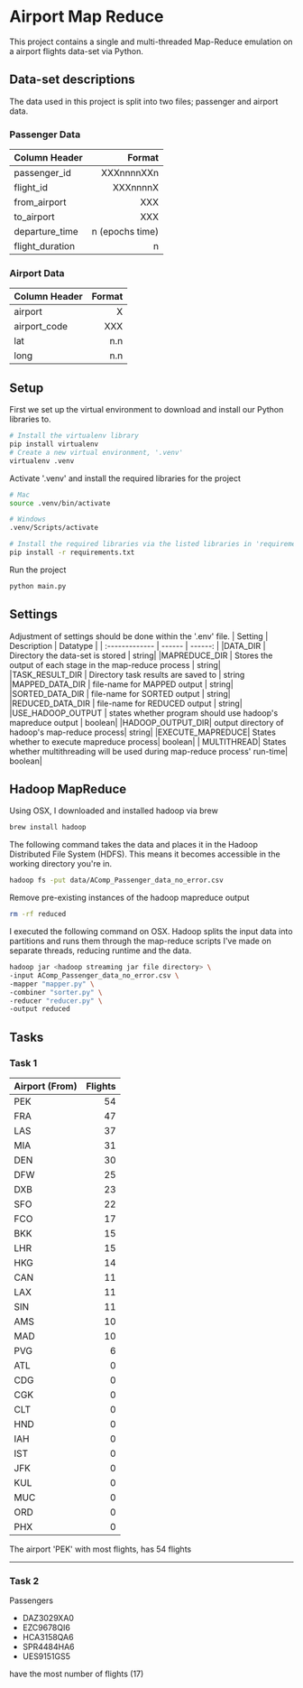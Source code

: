 # Airport Map Reduce

This project contains a single and multi-threaded Map-Reduce emulation on a airport flights data-set via Python.

## Data-set descriptions

The data used in this project is split into two files; passenger and airport data.

### Passenger Data

| Column Header   |          Format |
| :-------------- | --------------: |
| passenger_id    |      XXXnnnnXXn |
| flight_id       |        XXXnnnnX |
| from_airport    |             XXX |
| to_airport      |             XXX |
| departure_time  | n (epochs time) |
| flight_duration |               n |

### Airport Data

| Column Header | Format |
| :------------ | -----: |
| airport       |      X |
| airport_code  |    XXX |
| lat           |    n.n |
| long          |    n.n |

## Setup

First we set up the virtual environment to download and install our Python libraries to.

```bash
# Install the virtualenv library
pip install virtualenv
# Create a new virtual environment, '.venv'
virtualenv .venv
```

Activate '.venv' and install the required libraries for the project

```bash
# Mac
source .venv/bin/activate

# Windows
.venv/Scripts/activate

# Install the required libraries via the listed libraries in 'requirements.txt'
pip install -r requirements.txt
```

Run the project

```bash
python main.py
```

## Settings

Adjustment of settings should be done within the '.env' file.
| Setting | Description | Datatype |
| :------------- | ------ | ------: |
|DATA_DIR | Directory the data-set is stored | string|
|MAPREDUCE_DIR | Stores the output of each stage in the map-reduce process | string|
|TASK_RESULT_DIR | Directory task results are saved to | string
|MAPPED_DATA_DIR | file-name for MAPPED output | string|
|SORTED_DATA_DIR | file-name for SORTED output | string|
|REDUCED_DATA_DIR | file-name for REDUCED output | string|
|USE_HADOOP_OUTPUT | states whether program should use hadoop's mapreduce output | boolean|
|HADOOP_OUTPUT_DIR| output directory of hadoop's map-reduce process| string|
|EXECUTE_MAPREDUCE| States whether to execute mapreduce process| boolean|
| MULTITHREAD| States whether multithreading will be used during map-reduce process' run-time| boolean|

## Hadoop MapReduce

Using OSX, I downloaded and installed hadoop via brew

```bash
brew install hadoop
```

The following command takes the data and places it in the Hadoop Distributed File System (HDFS). This means it becomes accessible in the working directory you're in.

```bash
hadoop fs -put data/AComp_Passenger_data_no_error.csv
```

Remove pre-existing instances of the hadoop mapreduce output

```bash
rm -rf reduced
```

I executed the following command on OSX. Hadoop splits the input data into partitions and runs them through the map-reduce scripts I've made on separate threads, reducing runtime and the data.

```bash
hadoop jar <hadoop streaming jar file directory> \
-input AComp_Passenger_data_no_error.csv \
-mapper "mapper.py" \
-combiner "sorter.py" \
-reducer "reducer.py" \
-output reduced
```

<!-- MAC
hadoop jar /usr/local/Cellar/hadoop/3.3.2/libexec/share/hadoop/tools/lib/hadoop-streaming-3.3.2.jar \
-input AComp_Passenger_data_no_error.csv \
-mapper "mapreduce/mapper.py" \
-combiner "mapreduce/combiner.py" \
-reducer "mapreduce/reducer.py" \
-output reduced
-->

## Tasks

### Task 1

| Airport (From) | Flights |
| :------------- | ------: |
| PEK |       54|
| FRA |       47|
| LAS |       37|
| MIA |       31|
| DEN |       30|
| DFW |       25|
| DXB |       23|
| SFO |       22|
| FCO |       17|
| BKK |       15|
| LHR |       15|
| HKG |       14|
| CAN |       11|
| LAX |       11|
| SIN |       11|
| AMS |       10|
| MAD |       10|
| PVG |        6|
| ATL |        0|
| CDG |        0|
| CGK |        0|
| CLT |        0|
| HND |        0|
| IAH |        0|
| IST |        0|
| JFK |        0|
| KUL |        0|
| MUC |        0|
| ORD |        0|
| PHX |        0|

The airport 'PEK' with most flights, has 54 flights

---

### Task 2

Passengers

- DAZ3029XA0
- EZC9678QI6
- HCA3158QA6
- SPR4484HA6
- UES9151GS5

have the most number of flights (17)